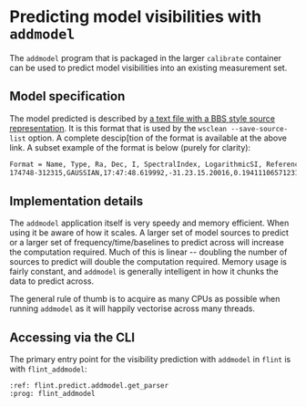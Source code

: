 # Predicting model visibilities with `addmodel`

The `addmodel` program that is packaged in the larger `calibrate` container can be used to predict model visibilities into an existing measurement set.

## Model specification

The model predicted is described by [a text file with a BBS style source representation](https://support.astron.nl/LOFARImagingCookbook/bbs.html). It is this format that is used by the `wsclean --save-source-list` option. A complete descip[tion of the format is available at the above link. A subset example of the format is below (purely for clarity):

```bash
Format = Name, Type, Ra, Dec, I, SpectralIndex, LogarithmicSI, ReferenceFrequency='743990740.7407408', MajorAxis, MinorAxis, Orientation
174748-312315,GAUSSIAN,17:47:48.619992,-31.23.15.20016,0.19411106571231185,[-3.806350913533059,-4.135453173684361],true,743990740.7407408,68.5999984741211,68.5999984741211,59.79999923706055,
```

## Implementation details

The `addmodel` application itself is very speedy and memory efficient. When using it be aware of how it scales. A larger set of model sources to predict or a larger set of frequency/time/baselines to predict across will increase the computation required. Much of this is linear -- doubling the number of sources to predict will double the computation required. Memory usage is fairly constant, and `addmodel` is generally intelligent in how it chunks the data to predict across.

The general rule of thumb is to acquire as many CPUs as possible when running `addmodel` as it will happily vectorise across many threads.

## Accessing via the CLI

The primary entry point for the visibility prediction with `addmodel` in `flint` is with `flint_addmodel`:

```{argparse}
:ref: flint.predict.addmodel.get_parser
:prog: flint_addmodel
```
